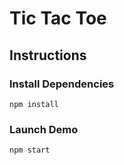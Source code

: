# Tic Tac Toe

## Instructions

### Install Dependencies

`npm install`

### Launch Demo

`npm start`
